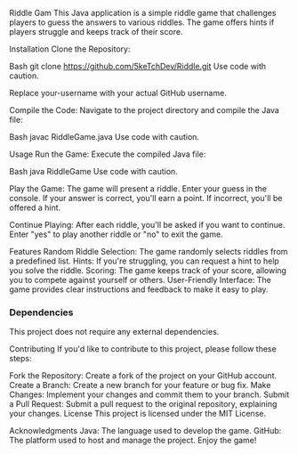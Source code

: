Riddle Gam
This Java application is a simple riddle game that challenges players to guess the answers to various riddles. The game offers hints if players struggle and keeps track of their score.

Installation
Clone the Repository:

Bash
git clone https://github.com/5keTchDev/Riddle.git
Use code with caution.

Replace your-username with your actual GitHub username.

Compile the Code:
Navigate to the project directory and compile the Java file:

Bash
javac RiddleGame.java
Use code with caution.

Usage
Run the Game:
Execute the compiled Java file:

Bash
java RiddleGame
Use code with caution.

Play the Game:
The game will present a riddle. Enter your guess in the console. If your answer is correct, you'll earn a point. If incorrect, you'll be offered a hint.

Continue Playing:
After each riddle, you'll be asked if you want to continue. Enter "yes" to play another riddle or "no" to exit the game.

Features
Random Riddle Selection: The game randomly selects riddles from a predefined list.
Hints: If you're struggling, you can request a hint to help you solve the riddle.
Scoring: The game keeps track of your score, allowing you to compete against yourself or others.
User-Friendly Interface: The game provides clear instructions and feedback to make it easy to play.
### Dependencies

This project does not require any external dependencies.

Contributing
If you'd like to contribute to this project, please follow these steps:   

Fork the Repository: Create a fork of the project on your GitHub account.
Create a Branch: Create a new branch for your feature or bug fix.
Make Changes: Implement your changes and commit them to your branch.
Submit a Pull Request: Submit a pull request to the original repository, explaining your changes.
License
This project is licensed under the MIT License.   

Acknowledgments
Java: The language used to develop the game.
GitHub: The platform used to host and manage the project.
Enjoy the game!